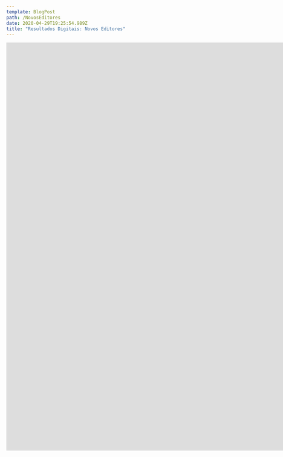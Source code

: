 ```yaml
---
template: BlogPost
path: /NovosEditores
date: 2020-04-29T19:25:54.989Z
title: "Resultados Digitais: Novos Editores"
---
```

<iframe src="https://player.vimeo.com/video/332714040?title=0&byline=0&portrait=0" width="1920" height="1080" frameborder="0" webkitallowfullscreen mozallowfullscreen allowfullscreen></iframe>